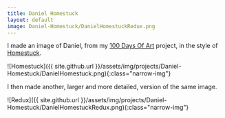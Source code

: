 ```yaml
---
title: Daniel Homestuck
layout: default
image: Daniel-Homestuck/DanielHomestuckRedux.png
---
```


I made an image of Daniel, from my [100 Days Of Art](http://p1gfx.com/pages/100daysofart/) project, in the style of [Homestuck](mspaintadventures.com).

![Homestuck]({{ site.github.url }}/assets/img/projects/Daniel-Homestuck/DanielHomestuck.png){:class="narrow-img"}

I then made another, larger and more detailed, version of the same image.

![Redux]({{ site.github.url }}/assets/img/projects/Daniel-Homestuck/DanielHomestuckRedux.png){:class="narrow-img"}
